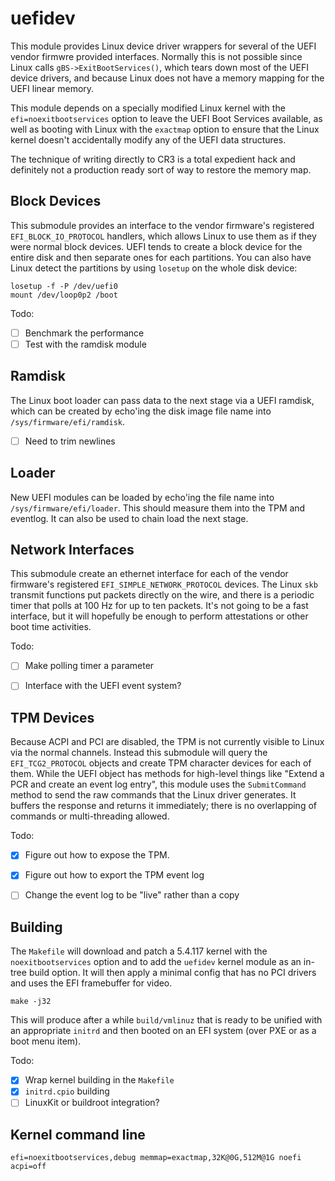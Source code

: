 # uefidev

This module provides Linux device driver wrappers for several of the
UEFI vendor firmwre provided interfaces.  Normally this is not possible
since Linux calls `gBS->ExitBootServices()`, which tears down most
of the UEFI device drivers, and because Linux does not have a memory
mapping for the UEFI linear memory.

This module depends on a specially modified Linux kernel with the
`efi=noexitbootservices` option to leave the UEFI Boot Services
available, as well as booting with Linux with the `exactmap` option
to ensure that the Linux kernel doesn't accidentally modify any of
the UEFI data structures.

The technique of writing directly to CR3 is a total expedient hack
and definitely not a production ready sort of way to restore the
memory map.


## Block Devices

This submodule provides an interface to the vendor firmware's registered
`EFI_BLOCK_IO_PROTOCOL` handlers, which allows Linux to use them
as if they were normal block devices.  UEFI tends to create a block
device for the entire disk and then separate ones for each partitions.
You can also have Linux detect the partitions by using `losetup` on
the whole disk device:

```
losetup -f -P /dev/uefi0
mount /dev/loop0p2 /boot
```

Todo:

* [ ] Benchmark the performance
* [ ] Test with the ramdisk module

## Ramdisk

The Linux boot loader can pass data to the next stage via a UEFI
ramdisk, which can be created by echo'ing the disk image file name into
`/sys/firmware/efi/ramdisk`.

* [ ] Need to trim newlines

## Loader

New UEFI modules can be loaded by echo'ing the file name into
`/sys/firmware/efi/loader`.  This should measure them into
the TPM and eventlog.  It can also be used to chain load
the next stage.

## Network Interfaces

This submodule create an ethernet interface for each of the
vendor firmware's registered `EFI_SIMPLE_NETWORK_PROTOCOL` devices.
The Linux `skb` transmit functions put packets directly on the wire,
and there is a periodic timer that polls at 100 Hz for up to ten packets.
It's not going to be a fast interface, but it will hopefully be enough
to perform attestations or other boot time activities.

Todo:

* [ ] Make polling timer a parameter
* [ ] Interface with the UEFI event system?


## TPM Devices

Because ACPI and PCI are disabled, the TPM is not currently visible
to Linux via the normal channels.  Instead this submodule will
query the `EFI_TCG2_PROTOCOL` objects and create TPM character
devices for each of them.  While the UEFI object has methods for
high-level things like "Extend a PCR and create an event log entry",
this module uses the `SubmitCommand` method to send the raw commands
that the Linux driver generates.  It buffers the response and returns
it immediately; there is no overlapping of commands or multi-threading
allowed.

Todo:

* [X] Figure out how to expose the TPM.
* [X] Figure out how to export the TPM event log
* [ ] Change the event log to be "live" rather than a copy


## Building

The `Makefile` will download and patch a 5.4.117 kernel with the
`noexitbootservices` option and to add the `uefidev` kernel module
as an in-tree build option.  It will then apply a minimal config that
has no PCI drivers and uses the EFI framebuffer for video.

```
make -j32
```

This will produce after a while `build/vmlinuz` that is ready to
be unified with an appropriate `initrd` and then booted on an EFI
system (over PXE or as a boot menu item).

Todo:

* [X] Wrap kernel building in the `Makefile`
* [X] `initrd.cpio` building
* [ ] LinuxKit or buildroot integration?

## Kernel command line

```
efi=noexitbootservices,debug memmap=exactmap,32K@0G,512M@1G noefi acpi=off
```

